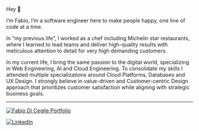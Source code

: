 Hey 👋

I’m Fabio, I’m a software engineer here to make people happy, one line of code at a time. 

In “my previous life”, I worked as a chef  including Michelin star restaurants, where I learned to lead teams and deliver high-quality results with meticulous attention to detail for very high demanding customers. 

In my current life, I bring the same passion to the digital world, specializing in Web Engineering, AI and Cloud Engineering. 
To consolidate my skills I attended multiple specializations around Cloud Platforms, Databases and UX Design. I strongly believe in value-driven and Customer-centric Design approach that prioritizes customer satisfaction while aligning with strategic business goals.

<hr />

<p>
  <a href="https://www.fabiodiceglie.com" target="_blank">
    <img alt="Fabio Di Ceglie Portfolio" src="https://img.shields.io/badge/Explore%20my%20website-blue?&style=for-the-badge"/>
  </a>
</p>
<p>
  <a href="https://www.linkedin.com/in/fabio-di-ceglie/" target="_blank">
    <img alt="LinkedIn" src="https://img.shields.io/badge/linkedin-%230077B5.svg?&style=for-the-badge&logo=linkedin&logoColor=white" />
  </a>
</p>
